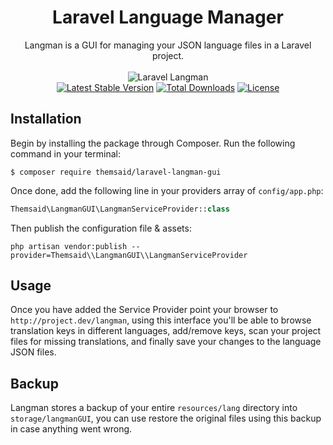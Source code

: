 <h1 align="center">Laravel Language Manager</h1>

<p align="center">
Langman is a GUI for managing your JSON language files in a Laravel project.
<br>
<br>
<img src="https://s14.postimg.org/j99tukfch/Screen_Shot_2017-05-02_at_9.56.49_AM.png" alt="Laravel Langman">
<br>
<a href="https://packagist.org/packages/themsaid/laravel-langman-gui"><img src="https://poser.pugx.org/themsaid/laravel-langman-gui/v/stable.svg" alt="Latest Stable Version"></a>
<a href="https://packagist.org/packages/themsaid/laravel-langman-gui"><img src="https://poser.pugx.org/themsaid/laravel-langman-gui/d/total.svg" alt="Total Downloads"></a>
<a href="https://packagist.org/packages/themsaid/laravel-langman-gui"><img src="https://poser.pugx.org/themsaid/laravel-langman-gui/license.svg" alt="License"></a>
</p>

## Installation

Begin by installing the package through Composer. Run the following command in your terminal:

```
$ composer require themsaid/laravel-langman-gui
```

Once done, add the following line in your providers array of `config/app.php`:

```php
Themsaid\LangmanGUI\LangmanServiceProvider::class
```

Then publish the configuration file & assets:

```
php artisan vendor:publish --provider=Themsaid\\LangmanGUI\\LangmanServiceProvider
```

## Usage

Once you have added the Service Provider point your browser to `http://project.dev/langman`, using this interface you'll be able to
browse translation keys in different languages, add/remove keys, scan your project files for missing translations, and finally save
your changes to the language JSON files.

## Backup

Langman stores a backup of your entire `resources/lang` directory into `storage/langmanGUI`, you can use restore the original files
using this backup in case anything went wrong.